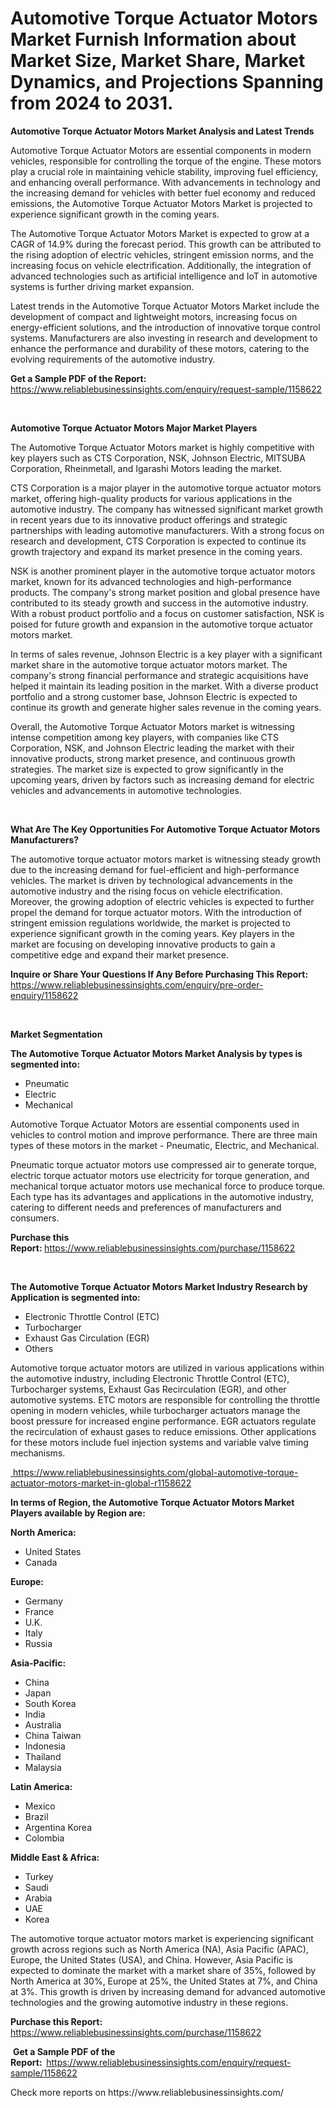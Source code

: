<p><h1>Automotive Torque Actuator Motors Market Furnish Information about Market Size, Market Share, Market Dynamics, and Projections Spanning from 2024 to 2031.</h1></p><p><strong>Automotive Torque Actuator Motors Market Analysis and Latest Trends</strong></p>
<p><p>Automotive Torque Actuator Motors are essential components in modern vehicles, responsible for controlling the torque of the engine. These motors play a crucial role in maintaining vehicle stability, improving fuel efficiency, and enhancing overall performance. With advancements in technology and the increasing demand for vehicles with better fuel economy and reduced emissions, the Automotive Torque Actuator Motors Market is projected to experience significant growth in the coming years.</p><p>The Automotive Torque Actuator Motors Market is expected to grow at a CAGR of 14.9% during the forecast period. This growth can be attributed to the rising adoption of electric vehicles, stringent emission norms, and the increasing focus on vehicle electrification. Additionally, the integration of advanced technologies such as artificial intelligence and IoT in automotive systems is further driving market expansion.</p><p>Latest trends in the Automotive Torque Actuator Motors Market include the development of compact and lightweight motors, increasing focus on energy-efficient solutions, and the introduction of innovative torque control systems. Manufacturers are also investing in research and development to enhance the performance and durability of these motors, catering to the evolving requirements of the automotive industry.</p></p>
<p><strong>Get a Sample PDF of the Report:&nbsp;</strong> <a href="https://www.reliablebusinessinsights.com/enquiry/request-sample/1158622">https://www.reliablebusinessinsights.com/enquiry/request-sample/1158622</a></p>
<p>&nbsp;</p>
<p><strong>Automotive Torque Actuator Motors Major Market Players</strong></p>
<p><p>The Automotive Torque Actuator Motors market is highly competitive with key players such as CTS Corporation, NSK, Johnson Electric, MITSUBA Corporation, Rheinmetall, and Igarashi Motors leading the market.</p><p>CTS Corporation is a major player in the automotive torque actuator motors market, offering high-quality products for various applications in the automotive industry. The company has witnessed significant market growth in recent years due to its innovative product offerings and strategic partnerships with leading automotive manufacturers. With a strong focus on research and development, CTS Corporation is expected to continue its growth trajectory and expand its market presence in the coming years.</p><p>NSK is another prominent player in the automotive torque actuator motors market, known for its advanced technologies and high-performance products. The company's strong market position and global presence have contributed to its steady growth and success in the automotive industry. With a robust product portfolio and a focus on customer satisfaction, NSK is poised for future growth and expansion in the automotive torque actuator motors market.</p><p>In terms of sales revenue, Johnson Electric is a key player with a significant market share in the automotive torque actuator motors market. The company's strong financial performance and strategic acquisitions have helped it maintain its leading position in the market. With a diverse product portfolio and a strong customer base, Johnson Electric is expected to continue its growth and generate higher sales revenue in the coming years.</p><p>Overall, the Automotive Torque Actuator Motors market is witnessing intense competition among key players, with companies like CTS Corporation, NSK, and Johnson Electric leading the market with their innovative products, strong market presence, and continuous growth strategies. The market size is expected to grow significantly in the upcoming years, driven by factors such as increasing demand for electric vehicles and advancements in automotive technologies.</p></p>
<p>&nbsp;</p>
<p><strong>What Are The Key Opportunities For Automotive Torque Actuator Motors Manufacturers?</strong></p>
<p><p>The automotive torque actuator motors market is witnessing steady growth due to the increasing demand for fuel-efficient and high-performance vehicles. The market is driven by technological advancements in the automotive industry and the rising focus on vehicle electrification. Moreover, the growing adoption of electric vehicles is expected to further propel the demand for torque actuator motors. With the introduction of stringent emission regulations worldwide, the market is projected to experience significant growth in the coming years. Key players in the market are focusing on developing innovative products to gain a competitive edge and expand their market presence.</p></p>
<p><strong>Inquire or Share Your Questions If Any Before Purchasing This Report:</strong> <a href="https://www.reliablebusinessinsights.com/enquiry/pre-order-enquiry/1158622">https://www.reliablebusinessinsights.com/enquiry/pre-order-enquiry/1158622</a></p>
<p>&nbsp;</p>
<p><strong>Market Segmentation</strong></p>
<p><strong>The Automotive Torque Actuator Motors Market Analysis by types is segmented into:</strong></p>
<p><ul><li>Pneumatic</li><li>Electric</li><li>Mechanical</li></ul></p>
<p><p>Automotive Torque Actuator Motors are essential components used in vehicles to control motion and improve performance. There are three main types of these motors in the market - Pneumatic, Electric, and Mechanical. </p><p>Pneumatic torque actuator motors use compressed air to generate torque, electric torque actuator motors use electricity for torque generation, and mechanical torque actuator motors use mechanical force to produce torque. Each type has its advantages and applications in the automotive industry, catering to different needs and preferences of manufacturers and consumers.</p></p>
<p><strong>Purchase this Report:&nbsp;</strong><a href="https://www.reliablebusinessinsights.com/purchase/1158622">https://www.reliablebusinessinsights.com/purchase/1158622</a></p>
<p>&nbsp;</p>
<p><strong>The Automotive Torque Actuator Motors Market Industry Research by Application is segmented into:</strong></p>
<p><ul><li>Electronic Throttle Control (ETC)</li><li>Turbocharger</li><li>Exhaust Gas Circulation (EGR)</li><li>Others</li></ul></p>
<p><p>Automotive torque actuator motors are utilized in various applications within the automotive industry, including Electronic Throttle Control (ETC), Turbocharger systems, Exhaust Gas Recirculation (EGR), and other automotive systems. ETC motors are responsible for controlling the throttle opening in modern vehicles, while turbocharger actuators manage the boost pressure for increased engine performance. EGR actuators regulate the recirculation of exhaust gases to reduce emissions. Other applications for these motors include fuel injection systems and variable valve timing mechanisms.</p></p>
<p><a href="https://www.reliablebusinessinsights.com/global-automotive-torque-actuator-motors-market-in-global-r1158622">&nbsp;https://www.reliablebusinessinsights.com/global-automotive-torque-actuator-motors-market-in-global-r1158622</a></p>
<p><strong>In terms of Region, the Automotive Torque Actuator Motors Market Players available by Region are:</strong></p>
<p>
    <p> <strong> North America: </strong>
        <ul>
            <li>United States</li>
            <li>Canada</li>
        </ul>
        </p> 
    <p> <strong> Europe: </strong>
        <ul>
            <li>Germany</li>
            <li>France</li>
            <li>U.K.</li>
            <li>Italy</li>
            <li>Russia</li>
        </ul>
        </p> 
    <p> <strong> Asia-Pacific: </strong>
        <ul>
            <li>China</li>
            <li>Japan</li>
            <li>South Korea</li>
            <li>India</li>
            <li>Australia</li>
            <li>China Taiwan</li>
            <li>Indonesia</li>
            <li>Thailand</li>
            <li>Malaysia</li>
        </ul>
        </p> 
    <p> <strong> Latin America: </strong>
        <ul>
            <li>Mexico</li>
            <li>Brazil</li>
            <li>Argentina Korea</li>
            <li>Colombia</li>
        </ul>
        </p> 
    <p> <strong> Middle East & Africa: </strong>
        <ul>
            <li>Turkey</li>
            <li>Saudi</li>
            <li>Arabia</li>
            <li>UAE</li>
            <li>Korea</li>
        </ul>
    </p>
    </p>
<p><p>The automotive torque actuator motors market is experiencing significant growth across regions such as North America (NA), Asia Pacific (APAC), Europe, the United States (USA), and China. However, Asia Pacific is expected to dominate the market with a market share of 35%, followed by North America at 30%, Europe at 25%, the United States at 7%, and China at 3%. This growth is driven by increasing demand for advanced automotive technologies and the growing automotive industry in these regions.</p></p>
<p><strong>Purchase this Report: </strong><a href="https://www.reliablebusinessinsights.com/purchase/1158622">https://www.reliablebusinessinsights.com/purchase/1158622</a></p>
<p>&nbsp;<strong>Get a Sample PDF of the Report:&nbsp;&nbsp;</strong><a href="https://www.reliablebusinessinsights.com/enquiry/request-sample/1158622">https://www.reliablebusinessinsights.com/enquiry/request-sample/1158622</a></p>
<p><strong></strong></p>
<p>Check more reports on https://www.reliablebusinessinsights.com/</p>